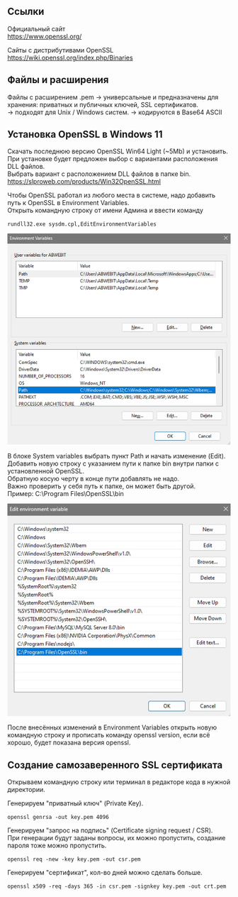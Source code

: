 ## Ссылки
Официальный сайт  
https://www.openssl.org/  

Сайты с дистрибутивами OpenSSL  
https://wiki.openssl.org/index.php/Binaries   

## Файлы и расширения 
Файлы с расширением .pem
-> универсальные и предназначены для хранения: приватных и публичных ключей, SSL сертификатов.  
-> подходят для Unix / Windows систем.
-> кодируются в Base64 ASCII  

## Установка OpenSSL в Windows 11

Скачать последнюю версию OpenSSL Win64 Light (~5Mb) и установить.  
При установке будет предложен выбор с вариантами расположения DLL файлов.  
Выбрать вариант с расположением DLL файлов в папке bin.  
https://slproweb.com/products/Win32OpenSSL.html  

Чтобы OpenSSL работал из любого места в системе, надо добавить путь к OpenSSL в Environment Variables.  
Открыть командную строку от имени Админа и ввести команду  
```
rundll32.exe sysdm.cpl,EditEnvironmentVariables
```

![image](https://github.com/ABWEBIT/Node-Helpers/blob/main/OpenSSL/images/env.jpg?raw=true)

В блоке System variables выбрать пункт Path и начать изменение (Edit).  
Добавить новую строку с указанием пути к папке bin внутри папки с установленной OpenSSL.  
Обратную косую черту в конце пути добавлять не надо.  
Важно проверить у себя путь к папке, он может быть другой.  
Пример: C:\Program Files\OpenSSL\bin  

![image](https://github.com/ABWEBIT/Node-Helpers/blob/main/OpenSSL/images/path.jpg?raw=true)

После внесённых изменений в Environment Variables открыть новую командную строку и прописать команду openssl version, если всё хорошо, будет показана версия openssl.  

## Cоздание самозаверенного SSL сертификата

Открываем командную строку или терминал в редакторе кода в нужной директории.  

Генерируем "приватный ключ" (Private Key).  
```
openssl genrsa -out key.pem 4096  
```

Генерируем "запрос на подпись" (Certificate signing request / CSR).  
При генерации будут заданы вопросы, их можно пропустить, создание пароля тоже можно пропустить.  
```
openssl req -new -key key.pem -out csr.pem  
```

Генерируем "сертификат", кол-во дней можно сделать больше.
```
openssl x509 -req -days 365 -in csr.pem -signkey key.pem -out crt.pem
```
